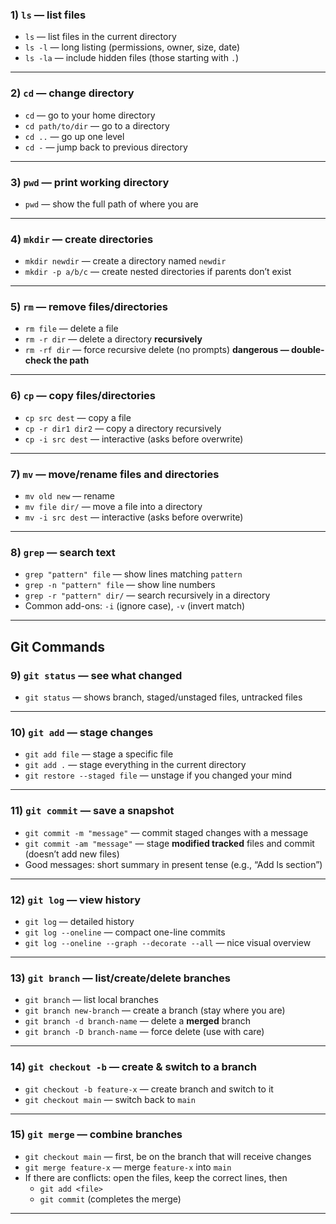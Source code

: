 ### 1) `ls` — list files
- `ls` — list files in the current directory  
- `ls -l` — long listing (permissions, owner, size, date)  
- `ls -la` — include hidden files (those starting with `.`)

---

### 2) `cd` — change directory
- `cd` — go to your home directory  
- `cd path/to/dir` — go to a directory  
- `cd ..` — go up one level  
- `cd -` — jump back to previous directory

---

### 3) `pwd` — print working directory
- `pwd` — show the full path of where you are

---

### 4) `mkdir` — create directories
- `mkdir newdir` — create a directory named `newdir`  
- `mkdir -p a/b/c` — create nested directories if parents don’t exist

---

### 5) `rm` — remove files/directories
- `rm file` — delete a file  
- `rm -r dir` — delete a directory **recursively**  
- `rm -rf dir` — force recursive delete (no prompts) **dangerous — double-check the path**

---

### 6) `cp` — copy files/directories
- `cp src dest` — copy a file  
- `cp -r dir1 dir2` — copy a directory recursively  
- `cp -i src dest` — interactive (asks before overwrite)

---

### 7) `mv` — move/rename files and directories
- `mv old new` — rename  
- `mv file dir/` — move a file into a directory  
- `mv -i src dest` — interactive (asks before overwrite)

---

### 8) `grep` — search text
- `grep "pattern" file` — show lines matching `pattern`  
- `grep -n "pattern" file` — show line numbers  
- `grep -r "pattern" dir/` — search recursively in a directory  
- Common add-ons: `-i` (ignore case), `-v` (invert match)

---

## Git Commands

### 9) `git status` — see what changed
- `git status` — shows branch, staged/unstaged files, untracked files

---

### 10) `git add` — stage changes
- `git add file` — stage a specific file  
- `git add .` — stage everything in the current directory  
- `git restore --staged file` — unstage if you changed your mind

---

### 11) `git commit` — save a snapshot
- `git commit -m "message"` — commit staged changes with a message  
- `git commit -am "message"` — stage **modified tracked** files and commit (doesn’t add new files)  
- Good messages: short summary in present tense (e.g., “Add ls section”)

---

### 12) `git log` — view history
- `git log` — detailed history  
- `git log --oneline` — compact one-line commits  
- `git log --oneline --graph --decorate --all` — nice visual overview

---

### 13) `git branch` — list/create/delete branches
- `git branch` — list local branches  
- `git branch new-branch` — create a branch (stay where you are)  
- `git branch -d branch-name` — delete a **merged** branch  
- `git branch -D branch-name` — force delete (use with care)

---

### 14) `git checkout -b` — create & switch to a branch
- `git checkout -b feature-x` — create branch and switch to it  
- `git checkout main` — switch back to `main`

---

### 15) `git merge` — combine branches
- `git checkout main` — first, be on the branch that will receive changes  
- `git merge feature-x` — merge `feature-x` into `main`  
- If there are conflicts: open the files, keep the correct lines, then  
  - `git add <file>`  
  - `git commit` (completes the merge)

---
